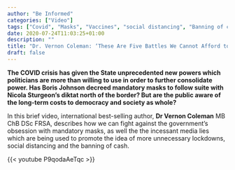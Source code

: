 ```yaml
---
author: "Be Informed"
categories: ["Video"]
tags: ["Covid", "Masks", "Vaccines", "social distancing", "Banning of cash"]
date: 2020-07-24T11:03:25+01:00
description: ""
title: "Dr. Vernon Coleman: ‘These Are Five Battles We Cannot Afford to Lose'"
draft: false
---
```


**The COVID crisis has given the State unprecedented new powers  which politicians are more than willing to use in order to further  consolidate power. Has Boris Johnson decreed mandatory masks to follow  suite with Nicola Sturgeon’s diktat north of the border? But are the  public aware of the long-term costs to democracy and society as whole?**  

In this brief video, international best-selling author, **Dr Vernon Coleman** MB ChB DSc FRSA, describes how we can fight against the government’s  obsession with mandatory masks, as well the the incessant media lies  which are being used to promote the idea of more unnecessary lockdowns,  social distancing and the banning of cash.  

{{< youtube P9qodaAeTqc >}}

